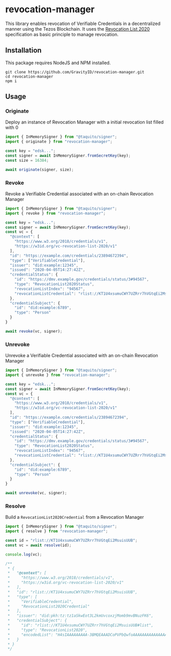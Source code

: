 # revocation-manager

This library enables revocation of Verifiable Credentials in a decentralized manner using the Tezos Blockchain. It uses the [Revocation List 2020](https://w3c-ccg.github.io/vc-status-rl-2020/) specification as basic principle to manage revocation.

## Installation

This package requires NodeJS and NPM installed.

```
git clone https://github.com/GravityID/revocation-manager.git
cd revocation-manager
npm i
```

## Usage

### Originate

Deploy an instance of Revocation Manager with a initial revocation list filled with 0

```typescript
import { InMemorySigner } from "@taquito/signer";
import { originate } from "revocation-manager";

const key = "edsk...";
const signer = await InMemorySigner.fromSecretKey(key);
const size = 16384;

await originate(signer, size);
```

### Revoke

Revoke a Verifiable Credential associated with an on-chain Revocation Manager

```typescript
import { InMemorySigner } from "@taquito/signer";
import { revoke } from "revocation-manager";

const key = "edsk...";
const signer = await InMemorySigner.fromSecretKey(key);
const vc = {
  "@context": [
    "https://www.w3.org/2018/credentials/v1",
    "https://w3id.org/vc-revocation-list-2020/v1"
  ],
  "id": "https://example.com/credentials/23894672394",
  "type": ["VerifiableCredential"],
  "issuer": "did:example:12345",
  "issued": "2020-04-05T14:27:42Z",
  "credentialStatus": {
    "id": "https://dmv.example.gov/credentials/status/3#94567",
    "type": "RevocationList2020Status",
    "revocationListIndex": "94567",
    "revocationListCredential": "rlist://KT1U4xsumuCWY7UZRrr7hVGtqEi2MsuisUUB",
  },
  "credentialSubject": {
    "id": "did:example:6789",
    "type": "Person"
  }
}

await revoke(vc, signer);
```

### Unrevoke

Unrevoke a Verifiable Credential associated with an on-chain Revocation Manager

```typescript
import { InMemorySigner } from "@taquito/signer";
import { unrevoke } from "revocation-manager";

const key = "edsk...";
const signer = await InMemorySigner.fromSecretKey(key);
const vc = {
  "@context": [
    "https://www.w3.org/2018/credentials/v1",
    "https://w3id.org/vc-revocation-list-2020/v1"
  ],
  "id": "https://example.com/credentials/23894672394",
  "type": ["VerifiableCredential"],
  "issuer": "did:example:12345",
  "issued": "2020-04-05T14:27:42Z",
  "credentialStatus": {
    "id": "https://dmv.example.gov/credentials/status/3#94567",
    "type": "RevocationList2020Status",
    "revocationListIndex": "94567",
    "revocationListCredential": "rlist://KT1U4xsumuCWY7UZRrr7hVGtqEi2MsuisUUB"
  },
  "credentialSubject": {
    "id": "did:example:6789",
    "type": "Person"
  }
}

await unrevoke(vc, signer);
```

### Resolve

Build a `RevocationList2020Credential` from a Revocation Manager

```typescript
import { InMemorySigner } from "@taquito/signer";
import { resolve } from "revocation-manager";

const id = "rlist://KT1U4xsumuCWY7UZRrr7hVGtqEi2MsuisUUB";
const vc = await resolve(id);

console.log(vc);

/**
 * {
 *   "@context": [
 *     "https://www.w3.org/2018/credentials/v1",
 *     "https://w3id.org/vc-revocation-list-2020/v1"
 *   ],
 *   "id": "rlist://KT1U4xsumuCWY7UZRrr7hVGtqEi2MsuisUUB",
 *   "type": [
 *     "VerifiableCredential",
 *     "RevocationList2020Credential"
 *   ],
 *   "issuer": "did:pkh:tz:tz1aSkwEot3L2kmUvcoxzjMomb9mvBNuzFK6",
 *   "credentialSubject": {
 *     "id": "rlist://KT1U4xsumuCWY7UZRrr7hVGtqEi2MsuisUUB#list",
 *     "type": "RevocationList2020",
 *     "encodedList": "H4sIAAAAAAAAA-3BMQEAAADCoPVPbQwfoAAAAAAAAAAAAAAAAAAAAIC3AYbSVKsAQAAA"
 *   }
 * }
 */
```
